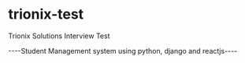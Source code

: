 # trionix-test
Trionix Solutions Interview Test

----Student Management system using python, django and reactjs----
